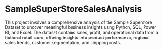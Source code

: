 # SampleSuperStoreSalesAnalysis
This project involves a comprehensive analysis of the Sample Superstore Dataset to uncover meaningful business insights using Python, SQL, Power BI, and Excel. The dataset contains sales, profit, and operational data from a fictional retail store, offering insights into product performance, regional sales trends, customer segmentation, and shipping costs.
